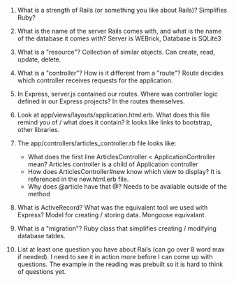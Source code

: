 1. What is a strength of Rails (or something you like about Rails)?
	Simplifies Ruby?

2. What is the name of the server Rails comes with, and what is the name of the database it comes with?
   Server is WEBrick, Database is SQLite3

3. What is a "resource"?
   Collection of similar objects. Can create, read, update, delete.

4. What is a "controller"? How is it different from a "route"?
	Route decides which controller receives requests for the application.  

5. In Express, server.js contained our routes. Where was controller logic defined in our Express projects?
    In the routes themselves.

6. Look at app/views/layouts/application.html.erb. What does this file remind you of / what does it contain?
  It looks like links to bootstrap, other libraries. 

7. The app/controllers/articles_controller.rb file looks like:
    - What does the first line ArticlesController < ApplicationController mean?
        Articles controller is a child of Application controller
    - How does ArticlesController#new know which view to display?
    	It is referenced in the new.html.erb file.
    - Why does @article have that @?
    	Needs to be available outside of the method
 
8. What is ActiveRecord? What was the equivalent tool we used with Express?
	Model for creating / storing data. Mongoose equivalant.

9. What is a "migration"?
    Ruby class that simplifies creating / modifying database tables.

10. List at least one question you have about Rails (can go over 8 word max if needed).
	I need to see it in action more before I can come up with questions. The example in the reading was prebuilt so it is hard to think of questions yet.